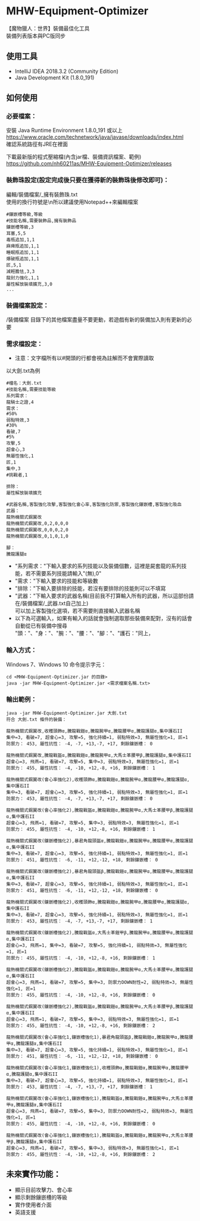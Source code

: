 # MHW-Equipment-Optimizer

【魔物獵人：世界】裝備最佳化工具\
裝備列表版本與PC版同步

## 使用工具

-	IntelliJ IDEA 2018.3.2 (Community Edition)
-	Java Development Kit (1.8.0_191)

## 如何使用

### 必要檔案：

安裝 Java Runtime Environment 1.8.0_191 或以上\
https://www.oracle.com/technetwork/java/javase/downloads/index.html \
確認系統路徑有JRE在裡面

下載最新版的程式壓縮檔(內含jar檔、裝備資訊檔案、範例)\
https://github.com/nh60211as/MHW-Equipment-Optimizer/releases

### 裝飾珠設定(設定完成後只要在獲得新的裝飾珠後修改即可)：

編輯/裝備檔案/_擁有裝飾珠.txt\
使用的換行符號是\n所以建議使用Notepad++來編輯檔案
```
#鑲嵌槽等級,等級
#技能名稱,需要裝飾品,擁有裝飾品
鑲嵌槽等級,3
耳塞,5,5
毒瓶追加,1,1
麻痺瓶追加,1,1
睡眠瓶追加,1,1
爆破瓶追加,1,1
匠,5,1
減輕膽怯,3,3
龍封力強化,1,1
屬性解放裝填擴充,3,0
...
```

### 裝備檔案設定：
/裝備檔案 目錄下的其他檔案盡量不要更動，若遊戲有新的裝備加入則有更新的必要

### 需求檔設定：

* 注意：文字檔所有以#開頭的行都會視為註解而不會實際讀取

以大劍.txt為例
```
#檔名：大劍.txt
#技能名稱,需要技能等級
系列需求：
龍騎士之證,4
需求：
#50%
弱點特效,3
#30%
看破,7
#5%
攻擊,5
超會心,3
無屬性強化,1
匠,1
集中,3
#挑戰者,1

排除：
屬性解放裝填擴充

#武器名稱,客製強化攻擊,客製強化會心率,客製強化防禦,客製強化鑲嵌槽,客製強化吸血
武器：
龍熱機關式鋼翼改
龍熱機關式鋼翼改,0,2,0,0,0
龍熱機關式鋼翼改,0,0,0,2,0
龍熱機關式鋼翼改,0,1,0,1,0

腳：
騰龍護腿α

```
* "系列需求："下輸入要求的系列技能以及裝備個數，這裡是屍套龍的系列技能，若不需要系列技能請輸入"(無),0"
* "需求："下輸入要求的技能和等級數
* "排除："下輸入要排除的技能，若沒有要排除的技能則可以不填寫
* "武器："下輸入要求的武器名稱(目前我不打算輸入所有的武器，所以這部份請在/裝備檔案/_武器.txt自己加上)\
可以加上客製強化選項，若不需要則直接輸入武器名稱
* 以下為可選輸入，如果有輸入的話就會強制選取那些裝備來配對，沒有的話會自動從已有裝備中搜尋\
"頭："、"身："、"腕："、"腰："、"腳："、"護石："同上，

### 輸入方式：
Windows 7、Windows 10 命令提示字元：
```
cd <MHW-Equipment-Optimizer.jar 的目錄>
java -jar MHW-Equipment-Optimizer.jar <需求檔案名稱.txt>
```

### 輸出範例：
```
java -jar MHW-Equipment-Optimizer.jar 大劍.txt
符合 大劍.txt 條件的裝備：

龍熱機關式鋼翼改,收穫頭飾α,騰龍戰鎧α,騰龍腕甲α,騰龍腰甲α,騰龍護腿α,集中護石II
集中=3, 看破=7, 超會心=3, 攻擊=5, 強化持續=1, 弱點特效=3, 無屬性強化=1, 匠=1
防禦力： 453, 屬性抗性： -4, -7, +13,-7, +17, 剩餘鑲嵌槽： 0

龍熱機關式鋼翼改,騰龍戰盔α,騰龍戰鎧α,騰龍腕甲α,大馬士革腰甲β,騰龍護腿α,集中護石II
超會心=3, 飛燕=1, 看破=7, 攻擊=5, 集中=3, 弱點特效=3, 無屬性強化=1, 匠=1
防禦力： 455, 屬性抗性： -4, -10, +12,-8, +16, 剩餘鑲嵌槽： 1

龍熱機關式鋼翼改(會心率強化2),收穫頭飾α,騰龍戰鎧α,騰龍腕甲α,騰龍腰甲α,騰龍護腿α,集中護石II
集中=3, 看破=7, 超會心=3, 攻擊=5, 強化持續=1, 弱點特效=3, 無屬性強化=1, 匠=1
防禦力： 453, 屬性抗性： -4, -7, +13,-7, +17, 剩餘鑲嵌槽： 0

龍熱機關式鋼翼改(會心率強化2),騰龍戰盔α,騰龍戰鎧α,騰龍腕甲α,大馬士革腰甲β,騰龍護腿α,集中護石II
超會心=3, 飛燕=1, 看破=7, 攻擊=5, 集中=3, 弱點特效=3, 無屬性強化=1, 匠=1
防禦力： 455, 屬性抗性： -4, -10, +12,-8, +16, 剩餘鑲嵌槽： 1

龍熱機關式鋼翼改(鑲嵌槽強化2),暴君角龍頭盔α,騰龍戰鎧α,騰龍腕甲α,騰龍腰甲α,騰龍護腿α,集中護石II
集中=3, 看破=7, 超會心=3, 攻擊=5, 強化持續=1, 弱點特效=3, 無屬性強化=1, 匠=1
防禦力： 451, 屬性抗性： -6, -11, +12,-12, +18, 剩餘鑲嵌槽： 0

龍熱機關式鋼翼改(鑲嵌槽強化2),暴君角龍頭盔β,騰龍戰鎧α,騰龍腕甲α,騰龍腰甲α,騰龍護腿α,集中護石II
集中=3, 看破=7, 超會心=3, 攻擊=5, 強化持續=1, 弱點特效=3, 無屬性強化=1, 匠=1
防禦力： 451, 屬性抗性： -6, -11, +12,-12, +18, 剩餘鑲嵌槽： 0

龍熱機關式鋼翼改(鑲嵌槽強化2),收穫頭飾α,騰龍戰鎧α,騰龍腕甲α,騰龍腰甲α,騰龍護腿α,集中護石II
集中=3, 看破=7, 超會心=3, 攻擊=5, 強化持續=1, 弱點特效=3, 無屬性強化=1, 匠=1
防禦力： 453, 屬性抗性： -4, -7, +13,-7, +17, 剩餘鑲嵌槽： 1

龍熱機關式鋼翼改(鑲嵌槽強化2),騰龍戰盔α,大馬士革鎧甲β,騰龍腕甲α,騰龍腰甲α,騰龍護腿α,集中護石II
超會心=3, 飛燕=1, 集中=3, 看破=7, 攻擊=5, 強化持續=1, 弱點特效=3, 無屬性強化=1, 匠=1
防禦力： 455, 屬性抗性： -4, -10, +12,-8, +16, 剩餘鑲嵌槽： 1

龍熱機關式鋼翼改(鑲嵌槽強化2),騰龍戰盔α,騰龍戰鎧α,騰龍腕甲α,大馬士革腰甲α,騰龍護腿α,集中護石II
超會心=3, 飛燕=1, 看破=7, 攻擊=5, 集中=3, 防禦力DOWN耐性=2, 弱點特效=3, 無屬性強化=1, 匠=1
防禦力： 455, 屬性抗性： -4, -10, +12,-8, +16, 剩餘鑲嵌槽： 0

龍熱機關式鋼翼改(鑲嵌槽強化2),騰龍戰盔α,騰龍戰鎧α,騰龍腕甲α,大馬士革腰甲β,騰龍護腿α,集中護石II
超會心=3, 飛燕=1, 看破=7, 攻擊=5, 集中=3, 弱點特效=3, 無屬性強化=1, 匠=1
防禦力： 455, 屬性抗性： -4, -10, +12,-8, +16, 剩餘鑲嵌槽： 2

龍熱機關式鋼翼改(會心率強化1,鑲嵌槽強化1),暴君角龍頭盔β,騰龍戰鎧α,騰龍腕甲α,騰龍腰甲α,騰龍護腿α,集中護石II
集中=3, 看破=7, 超會心=3, 攻擊=5, 強化持續=1, 弱點特效=3, 無屬性強化=1, 匠=1
防禦力： 451, 屬性抗性： -6, -11, +12,-12, +18, 剩餘鑲嵌槽： 0

龍熱機關式鋼翼改(會心率強化1,鑲嵌槽強化1),收穫頭飾α,騰龍戰鎧α,騰龍腕甲α,騰龍腰甲α,騰龍護腿α,集中護石II
集中=3, 看破=7, 超會心=3, 攻擊=5, 強化持續=1, 弱點特效=3, 無屬性強化=1, 匠=1
防禦力： 453, 屬性抗性： -4, -7, +13,-7, +17, 剩餘鑲嵌槽： 1

龍熱機關式鋼翼改(會心率強化1,鑲嵌槽強化1),騰龍戰盔α,騰龍戰鎧α,騰龍腕甲α,大馬士革腰甲α,騰龍護腿α,集中護石II
超會心=3, 飛燕=1, 看破=7, 攻擊=5, 集中=3, 防禦力DOWN耐性=2, 弱點特效=3, 無屬性強化=1, 匠=1
防禦力： 455, 屬性抗性： -4, -10, +12,-8, +16, 剩餘鑲嵌槽： 0

龍熱機關式鋼翼改(會心率強化1,鑲嵌槽強化1),騰龍戰盔α,騰龍戰鎧α,騰龍腕甲α,大馬士革腰甲β,騰龍護腿α,集中護石II
超會心=3, 飛燕=1, 看破=7, 攻擊=5, 集中=3, 弱點特效=3, 無屬性強化=1, 匠=1
防禦力： 455, 屬性抗性： -4, -10, +12,-8, +16, 剩餘鑲嵌槽： 2

```

## 未來實作功能：
* 顯示目前攻擊力、會心率
* 顯示剩餘鑲嵌槽的等級
* 實作使用者介面
* 英語支援
